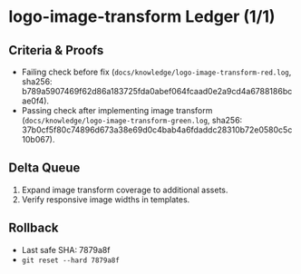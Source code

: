 # logo-image-transform Ledger (1/1)

## Criteria & Proofs

- Failing check before fix (`docs/knowledge/logo-image-transform-red.log`,
  sha256: b789a5907469f62d86a183725fda0abef064fcaad0e2a9cd4a6788186bcae0f4).
- Passing check after implementing image transform
  (`docs/knowledge/logo-image-transform-green.log`, sha256:
  37b0cf5f80c74896d673a38e69d0c4bab4a6fdaddc28310b72e0580c5c10b067).

## Delta Queue

1. Expand image transform coverage to additional assets.
2. Verify responsive image widths in templates.

## Rollback

- Last safe SHA: 7879a8f
- `git reset --hard 7879a8f`
